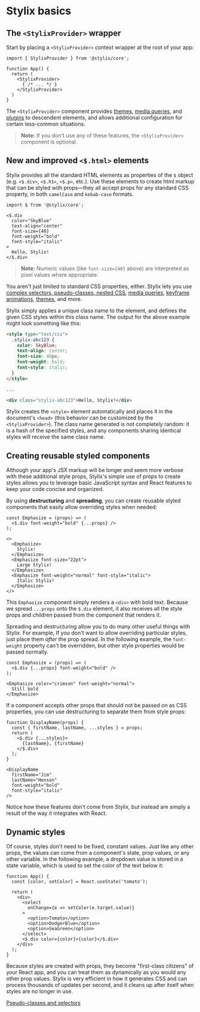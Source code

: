 # Stylix basics

## The `<StylixProvider>` wrapper

Start by placing a `<StylixProvider>` context wrapper at the root of your app:

```tsx
import { StylixProvider } from '@stylix/core';

function App() {
  return (
    <StylixProvider>
      { /* ... */ }
    </StylixProvider>
  )
}
```

The `<StylixProvider>` component provides [themes](/themes), [media queries](/media-queries), and [plugins](/plugins) to descendent elements, and allows additional configuration for certain less-common situations. 

> **Note:** If you don't use any of these features, the `<StylixProvider>` component is optional.

## New and improved `<$.html>` elements

Stylix provides all the standard HTML elements as properties of the `$` object (e.g. `<$.div>`, `<$.h1>`, `<$.p>`, etc.). Use these elements to create html markup that can be styled with props—they all accept props for any standard CSS property, in both `camelCase` and `kebab-case` formats.

```tsx-render
import $ from '@stylix/core';

<$.div
  color="SkyBlue"
  text-align="center"
  font-size={40}
  font-weight="bold"
  font-style="italic"
>
  Hello, Stylix!
</$.div>
```

> **Note:** Numeric values (like `font-size={40}` above) are interpreted as pixel values where appropriate.

You aren't just limited to standard CSS properties, either. Stylix lets you use [complex selectors, pseudo-classes, nested CSS](/selectors), [media queries](/media-queries), [keyframe animations](/keyframe-animations), [themes](/themes), and more.

Stylix simply applies a unique class name to the element, and defines the given CSS styles within this class name. The output for the above example might look something like this:

```html
<style type="text/css">
  .stylix-abc123 {
    color: SkyBlue;
    text-align: center;
    font-size: 40px;
    font-weight: bold;
    font-style: italic;
  }
</style>

...

<div class="stylix-abc123">Hello, Stylix!</div>
```

Stylix creates the `<style>` element automatically and places it in the document's `<head>` (this behavior can be customized by the `<StylixProvider>`). The class name generated is not completely random: it is a hash of the specified styles, and any components sharing identical styles will receive the same class name.

## Creating reusable styled components

Although your app's JSX markup will be longer and seem more verbose with these additional style props, Stylix's simple use of props to create styles allows you to leverage basic JavaScript syntax and React features to keep your code concise and organized.

By using **destructuring** and **spreading**, you can create reusable styled components that easily allow overriding styles when needed:

```tsx-render
const Emphasize = (props) => (
  <$.div font-weight="bold" {...props} />
);

<>
  <Emphasize>
    Stylix!
  </Emphasize>
  <Emphasize font-size="22pt">
    Large Stylix!
  </Emphasize>
  <Emphasize font-weight="normal" font-style="italic">
    Italic Stylix!
  </Emphasize>
</>
```

This `Emphasize` component simply renders a `<div>` with bold text. Because we spread `...props` onto the `$.div` element, it also receives all the style props and children passed from the component that renders it.

Spreading and destructuring allow you to do many other useful things with Stylix. For example, If you don't want to allow overriding particular styles, just place them *after* the prop spread. In the following example, the `font-weight` property can't be overridden, but other style properties would be passed normally.

```tsx-render
const Emphasize = (props) => (
  <$.div {...props} font-weight="bold" />
);

<Emphasize color="crimson" font-weight="normal">
  Still bold
</Emphasize>
```

If a component accepts other props that should not be passed on as CSS properties, you can use destructuring to separate them from style props:

```tsx-render
function DisplayName(props) {
  const { firstName, lastName, ...styles } = props;
  return (
    <$.div {...styles}>
      {lastName}, {firstName}
    </$.div>
  );
}

<DisplayName 
  firstName="Jim"
  lastName="Henson"
  font-weight="bold" 
  font-style="italic"
/>
```

Notice how these features don't come from Stylix, but instead are simply a result of the way it integrates with React.

## Dynamic styles

Of course, styles don't need to be fixed, constant values. Just like any other props, the values can come from a component's state, prop values, or any other variable. In the following example, a dropdown value is stored in a state variable, which is used to set the color of the text below it:

```tsx-render-app
function App() {
  const [color, setColor] = React.useState('tomato');

  return (
    <div>
      <select 
        onChange={e => setColor(e.target.value)}
      >
        <option>Tomato</option>
        <option>DodgerBlue</option>
        <option>SeaGreen</option>
      </select>
      <$.div color={color}>{color}</$.div>
    </div>
  );
}
```

Because styles are created with props, they become "first-class citizens" of your React app, and you can treat them as dynamically as you would any other prop values. Stylix is very efficient in how it generates CSS and can process thousands of updates per second, and it cleans up after itself when styles are no longer in use.

<a href="/selectors" class="next-link">Pseudo-classes and selectors</a>
